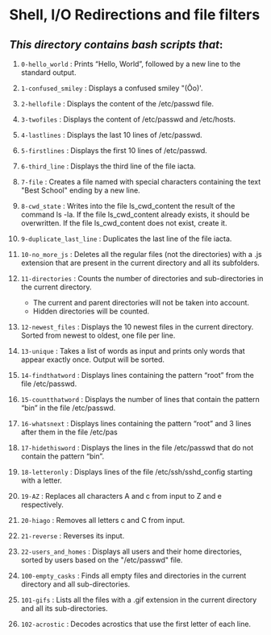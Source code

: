 
# Shell, I/O Redirections and file filters

*This directory contains bash scripts that*:
---
1. `0-hello_world` : Prints “Hello, World”, followed by a new line to the standard output. 

2. `1-confused_smiley` : Displays a confused smiley "(Ôo)'.

3. `2-hellofile` : Displays the content of the /etc/passwd file.

4. `3-twofiles` : Displays the content of /etc/passwd and /etc/hosts.

5. `4-lastlines` : Displays the last 10 lines of /etc/passwd.

6. `5-firstlines` : Displays the first 10 lines of /etc/passwd.

7. `6-third_line` : Displays the third line of the file iacta.

8. `7-file` : Creates a file named with special characters containing the text "Best School" ending by a new line.

9. `8-cwd_state` : Writes into the file ls_cwd_content the result of the command ls -la. If the file ls_cwd_content already exists, it should be overwritten. If the file ls_cwd_content does not exist, create it.

10. `9-duplicate_last_line` : Duplicates the last line of the file iacta.

11. `10-no_more_js` : Deletes all the regular files (not the directories) with a .js extension that are present in the current directory and all its subfolders.

12. `11-directories` : Counts the number of directories and sub-directories in the current directory.
	* The current and parent directories will not be taken into account.
	* Hidden directories will be counted.

13. `12-newest_files` : Displays the 10 newest files in the current directory. Sorted from newest to oldest, one file per line.

14. `13-unique` : Takes a list of words as input and prints only words that appear exactly once. Output will be sorted.

15. `14-findthatword` : Displays lines containing the pattern “root” from the file /etc/passwd.

16. `15-countthatword` : Displays the number of lines that contain the pattern “bin” in the file /etc/passwd.

17. `16-whatsnext` : Displays lines containing the pattern “root” and 3 lines after them in the file /etc/pas
18. `17-hidethisword` : Displays the lines in the file /etc/passwd that do not contain the pattern “bin”.

19. `18-letteronly` : Displays lines of the file /etc/ssh/sshd_config starting with a letter.

20. `19-AZ` : Replaces all characters A and c from input to Z and e respectively.

21. `20-hiago` : Removes all letters c and C from input.

22. `21-reverse` : Reverses its input.

23. `22-users_and_homes` : Displays all users and their home directories, sorted by users based on the "/etc/passwd" file.

24. `100-empty_casks` : Finds all empty files and directories in the current directory and all sub-directories.

25. `101-gifs` : Lists all the files with a .gif extension in the current directory and all its sub-directories.

26. `102-acrostic` : Decodes acrostics that use the first letter of each line.
